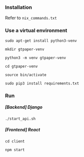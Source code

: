 
### Installation
Refer to `nix_commands.txt`

### Use a virtual environment
`sudo apt-get install python3-venv`

`mkdir gtpaper-venv`

`python3 -m venv gtpaper-venv`

`cd gtpaper-venv`

`source bin/activate`

`sudo pip3 install requirements.txt`

### Run
##### [Backend] Django
`./start_api.sh`
##### [Frontend] React
`cd client`

`npm start`
